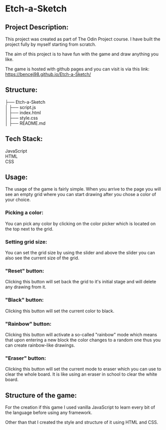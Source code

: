 # Etch-a-Sketch

## Project Description:

This project was created as part of The Odin Project course. I have built the project fully by myself starting from scratch.

The aim of this project is to have fun with the game and draw anything you like.

The game is hosted with github pages and you can visit is via this link: https://bencej98.github.io/Etch-a-Sketch/

## Structure:

├── Etch-a-Sketch\
│ ├── script.js\
│ ├── index.html\
│ ├── style.css\
│ ├── README.md

## Tech Stack:

JavaScript\
HTML\
CSS

## Usage:

The usage of the game is fairly simple. When you arrive to the page you will see an empty grid where you can start drawing after you chose a color of your choice.


### Picking a color: 
You can pick any color by clicking on the color picker which is located on the top next to the grid.

### Setting grid size:
You can set the grid size by using the slider and above the slider you can also see the current size of the grid.

### "Reset" button:
Clicking this button will set back the grid to it's initial stage and will delete any drawing from it.

### "Black" button:
Clicking this button will set the current color to black.

### "Rainbow" button:
Clicking this button will activate a so-called "rainbow" mode which means that upon entering a new block the color changes to a random one thus you can create rainbow-like drawings.

### "Eraser" button:
Clicking this button will set the current mode to eraser which you can use to clear the whole board. It is like using an eraser in school to clear the white board.

## Structure of the game:

For the creation if this game I used vanilla JavaScript to learn every bit of the language before using any framework.

Other than that I created the style and structure of it using HTML and CSS.
